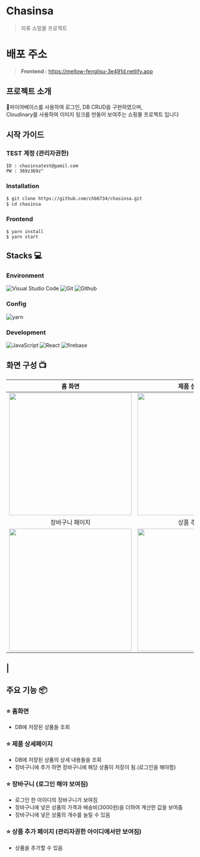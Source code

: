 # Chasinsa

> 의류 쇼핑몰 프로젝트

# 배포 주소

> **Frontend :** https://mellow-fenglisu-3e491d.netlify.app

## 프로젝트 소개

파이어베이스를 사용하여 로그인, DB CRUD을 구현하였으며,  
Cloudinary를 사용하여 이미지 링크를 만들어 보여주는 쇼핑몰 프로젝트 입니다

## 시작 가이드

### TEST 계정 (관리자권한)

```
ID : chasinsatest@gamil.com
PW : 369z369z^
```

### Installation

```bash
$ git clone https://github.com/chb6734/chasinsa.git
$ cd chasinsa
```

### Frontend

```
$ yarn install
$ yarn start
```

## Stacks 💻

### Environment

![Visual Studio Code](https://img.shields.io/badge/Visual%20Studio%20Code-007ACC?style=for-the-badge&logo=Visual%20Studio%20Code&logoColor=white)
![Git](https://img.shields.io/badge/Git-F05032?style=for-the-badge&logo=Git&logoColor=white)
![Github](https://img.shields.io/badge/GitHub-181717?style=for-the-badge&logo=GitHub&logoColor=white)

### Config

![yarn](https://img.shields.io/badge/yarn-2C8EBB?style=for-the-badge&logo=yarn&logoColor=white)

### Development

![JavaScript](https://img.shields.io/badge/JavaScript-F7DF1E?style=for-the-badge&logo=Javascript&logoColor=white)
![React](https://img.shields.io/badge/React-20232A?style=for-the-badge&logo=react&logoColor=61DAFB)
![firebase](https://img.shields.io/badge/firebase-white?style=for-the-badge&logo=firebase&logoColor=#FFCA28)

## 화면 구성 📺

|                                                                                   홈 화면                                                                                    |                                                                               제품 상세 페이지                                                                               |
| :--------------------------------------------------------------------------------------------------------------------------------------------------------------------------: | :--------------------------------------------------------------------------------------------------------------------------------------------------------------------------: |
| <img width="329" src="https://res.cloudinary.com/doqdsre2t/image/upload/v1681718124/%EC%8A%A4%ED%81%AC%EB%A6%B0%EC%83%B7_2023-04-17_%EC%98%A4%ED%9B%84_4.52.38_jlae0y.png"/> | <img width="329" src="https://res.cloudinary.com/doqdsre2t/image/upload/v1681718124/%EC%8A%A4%ED%81%AC%EB%A6%B0%EC%83%B7_2023-04-17_%EC%98%A4%ED%9B%84_4.52.55_dvybtl.png"/> |
|                                                                               장바구니 페이지                                                                                |                                                                               상품 추가 페이지                                                                               |
| <img width="329" src="https://res.cloudinary.com/doqdsre2t/image/upload/v1681718124/%EC%8A%A4%ED%81%AC%EB%A6%B0%EC%83%B7_2023-04-17_%EC%98%A4%ED%9B%84_4.53.11_zd1izs.png"/> | <img width="329" src="https://res.cloudinary.com/doqdsre2t/image/upload/v1681718124/%EC%8A%A4%ED%81%AC%EB%A6%B0%EC%83%B7_2023-04-17_%EC%98%A4%ED%9B%84_4.54.09_tihh4n.png"/> |

## |

## 주요 기능 📦

### ⭐️ 홈화면

- DB에 저장된 상품들 조회

### ⭐️ 제품 상세페이지

- DB에 저장된 상품의 상세 내용들을 조회
- 장바구니에 추가 하면 장바구니에 해당 상품이 저장이 됨.(로그인을 해야함)

### ⭐️ 장바구니 (로그인 해야 보여짐)

- 로그인 한 아이디의 장바구니가 보여짐
- 장바구니에 넣은 상품의 가격과 배송비(3000원)을 더하여 계산한 값을 보여줌
- 장바구니에 넣은 상품의 개수를 늘릴 수 있음

### ⭐️ 상품 추가 페이지 (관리자권한 아이디에서만 보여짐)

- 상품을 추가할 수 있음
